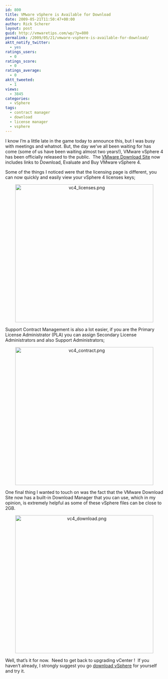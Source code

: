 ```yaml
---
id: 800
title: VMware vSphere is Available for Download
date: 2009-05-21T11:50:47+00:00
author: Rick Scherer
layout: post
guid: http://vmwaretips.com/wp/?p=800
permalink: /2009/05/21/vmware-vsphere-is-available-for-download/
aktt_notify_twitter:
  - yes
ratings_users:
  - 0
ratings_score:
  - 0
ratings_average:
  - 0
aktt_tweeted:
  - 1
views:
  - 3845
categories:
  - vSphere
tags:
  - contract manager
  - download
  - license manager
  - vsphere
---
```

I know I&#8217;m a little late in the game today to announce this, but I was busy with meetings and whatnot. But, the day we&#8217;ve all been waiting for has come (some of us have been waiting almost two years!), VMware vSphere 4 has been officially released to the public.  The <a href="http://www.vmware.com/download" target="_blank">VMware Download Site</a> now includes links to Download, Evaluate and Buy VMware vSphere 4.

Some of the things I noticed were that the licensing page is different, you can now quickly and easily view your vSphere 4 licenses keys;

<p style="text-align: center;">
  <a class="thickbox" href="http://vmwaretips.com/wp/wp-content/gallery/screenshots/vc4_licenses.png"><img class="ngg-singlepic ngg-center aligncenter" src="http://vmwaretips.com/wp/wp-content/gallery/screenshots/vc4_licenses.png" alt="vc4_licenses.png" width="440" /></a>
</p>

<p style="text-align: left;">
  Support Contract Management is also a lot easier, if you are the Primary License Administrator (PLA) you can assign Secondary License Administrators and also Support Administrators;
</p>

<p style="text-align: center;">
  <a class="thickbox" href="http://vmwaretips.com/wp/wp-content/gallery/screenshots/vc4_contract.png"><img class="ngg-singlepic ngg-center aligncenter" src="http://vmwaretips.com/wp/wp-content/gallery/screenshots/vc4_contract.png" alt="vc4_contract.png" width="440" /></a>
</p>

<p style="text-align: left;">
  One final thing I wanted to touch on was the fact that the VMware Download Site now has a built-in Download Manager that you can use, which in my opinion, is extremely helpful as some of these vSphere files can be close to 2GB.
</p>

<p style="text-align: center;">
  <a class="thickbox" href="http://vmwaretips.com/wp/wp-content/gallery/screenshots/vc4_download.png"><img class="ngg-singlepic ngg-center aligncenter" src="http://vmwaretips.com/wp/wp-content/gallery/screenshots/vc4_download.png" alt="vc4_download.png" width="440" /></a>
</p>

<p style="text-align: left;">
  Well, that&#8217;s it for now.  Need to get back to upgrading vCenter !  If you haven&#8217;t already, I strongly suggest you go <a href="http://www.vmware.com/download" target="_blank">download vSphere</a> for yourself and try it.
</p>

<p style="text-align: center;">